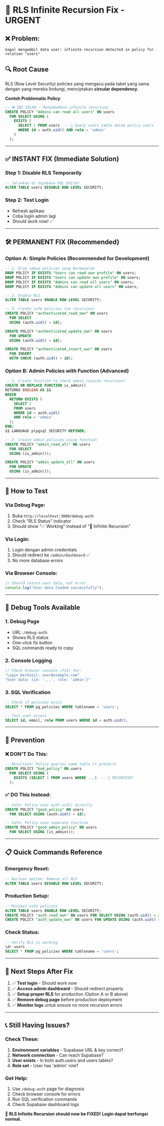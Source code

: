 # 🚨 RLS Infinite Recursion Fix - URGENT

## ❌ **Problem**: 
```
Gagal mengambil data user: infinite recursion detected in policy for relation "users"
```

## 🔍 **Root Cause**
RLS (Row Level Security) policies yang mengacu pada tabel yang sama dengan yang mereka lindungi, menciptakan **circular dependency**.

**Contoh Problematic Policy**:
```sql
-- ❌ INI SALAH - Menyebabkan infinite recursion
CREATE POLICY "Admins can read all users" ON users
  FOR SELECT USING (
    EXISTS (
      SELECT 1 FROM users  -- 🚨 Query users table dalam policy users
      WHERE id = auth.uid() AND role = 'admin'
    )
  );
```

---

## ✅ **INSTANT FIX** (Immediate Solution)

### Step 1: Disable RLS Temporarily
```sql
-- Jalankan di Supabase SQL Editor
ALTER TABLE users DISABLE ROW LEVEL SECURITY;
```

### Step 2: Test Login
- Refresh aplikasi
- Coba login admin lagi
- Should work now! ✅

---

## 🛠️ **PERMANENT FIX** (Recommended)

### Option A: Simple Policies (Recommended for Development)
```sql
-- 1. Drop semua policies yang bermasalah
DROP POLICY IF EXISTS "Users can read own profile" ON users;
DROP POLICY IF EXISTS "Users can update own profile" ON users;
DROP POLICY IF EXISTS "Admins can read all users" ON users;
DROP POLICY IF EXISTS "Admins can update all users" ON users;

-- 2. Enable RLS
ALTER TABLE users ENABLE ROW LEVEL SECURITY;

-- 3. Create safe policies (no recursion)
CREATE POLICY "authenticated_read_own" ON users
  FOR SELECT 
  USING (auth.uid() = id);

CREATE POLICY "authenticated_update_own" ON users
  FOR UPDATE 
  USING (auth.uid() = id);

CREATE POLICY "authenticated_insert_own" ON users
  FOR INSERT 
  WITH CHECK (auth.uid() = id);
```

### Option B: Admin Policies with Function (Advanced)
```sql
-- 1. Create function to check admin (avoids recursion)
CREATE OR REPLACE FUNCTION is_admin() 
RETURNS BOOLEAN AS $$
BEGIN
  RETURN EXISTS (
    SELECT 1 
    FROM users 
    WHERE id = auth.uid() 
    AND role = 'admin'
  );
END;
$$ LANGUAGE plpgsql SECURITY DEFINER;

-- 2. Create admin policies using function
CREATE POLICY "admin_read_all" ON users
  FOR SELECT 
  USING (is_admin());

CREATE POLICY "admin_update_all" ON users
  FOR UPDATE 
  USING (is_admin());
```

---

## 🧪 **How to Test**

### Via Debug Page:
1. Buka `http://localhost:3000/debug-auth`
2. Check "RLS Status" indicator
3. Should show "✅ Working" instead of "🚨 Infinite Recursion"

### Via Login:
1. Login dengan admin credentials
2. Should redirect ke `/admin/dashboard` ✅
3. No more database errors

### Via Browser Console:
```javascript
// Should return user data, not error
console.log("User data loaded successfully");
```

---

## 🔧 **Debug Tools Available**

### 1. Debug Page
- URL: `/debug-auth`
- Shows RLS status
- One-click fix button
- SQL commands ready to copy

### 2. Console Logging
```javascript
// Check browser console (F12) for:
"Login berhasil: user@example.com"
"User data: {id: '...', role: 'admin'}"
```

### 3. SQL Verification
```sql
-- Check if policies exist
SELECT * FROM pg_policies WHERE tablename = 'users';

-- Test user access
SELECT id, email, role FROM users WHERE id = auth.uid();
```

---

## 🚨 **Prevention**

### ❌ DON'T Do This:
```sql
-- Recursion: Policy queries same table it protects
CREATE POLICY "bad_policy" ON users
  FOR SELECT USING (
    EXISTS (SELECT 1 FROM users WHERE ...)  -- 🚨 RECURSIVE!
  );
```

### ✅ DO This Instead:
```sql
-- Safe: Policy uses auth.uid() directly
CREATE POLICY "good_policy" ON users
  FOR SELECT USING (auth.uid() = id);

-- Safe: Policy uses separate function
CREATE POLICY "good_admin_policy" ON users
  FOR SELECT USING (is_admin());
```

---

## 📋 **Quick Commands Reference**

### Emergency Reset:
```sql
-- Nuclear option: Remove all RLS
ALTER TABLE users DISABLE ROW LEVEL SECURITY;
```

### Production Setup:
```sql
-- Minimal safe policies
ALTER TABLE users ENABLE ROW LEVEL SECURITY;
CREATE POLICY "auth_read_own" ON users FOR SELECT USING (auth.uid() = id);
CREATE POLICY "auth_update_own" ON users FOR UPDATE USING (auth.uid() = id);
```

### Check Status:
```sql
-- Verify RLS is working
\d+ users
SELECT * FROM pg_policies WHERE tablename = 'users';
```

---

## 🎯 **Next Steps After Fix**

1. ✅ **Test login** - Should work now
2. ✅ **Access admin dashboard** - Should redirect properly  
3. ✅ **Setup proper RLS** for production (Option A or B above)
4. ✅ **Remove debug page** before production deployment
5. ✅ **Monitor logs** untuk ensure no more recursion errors

---

## 📞 **Still Having Issues?**

### Check These:
1. **Environment variables** - Supabase URL & key correct?
2. **Network connection** - Can reach Supabase?
3. **User exists** - In both auth.users and users tables?
4. **Role set** - User has 'admin' role?

### Get Help:
1. Use `/debug-auth` page for diagnosis
2. Check browser console for errors
3. Run SQL verification commands
4. Check Supabase dashboard logs

**🎉 RLS Infinite Recursion should now be FIXED! Login dapat berfungsi normal.**
